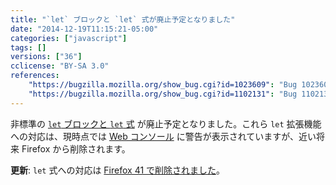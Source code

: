 ```yaml
---
title: "`let` ブロックと `let` 式が廃止予定となりました"
date: "2014-12-19T11:15:21-05:00"
categories: ["javascript"]
tags: []
versions: ["36"]
cclicense: "BY-SA 3.0"
references:
    "https://bugzilla.mozilla.org/show_bug.cgi?id=1023609": "Bug 1023609 – Delete support for let blocks and let expressions for ES6"
    "https://bugzilla.mozilla.org/show_bug.cgi?id=1102131": "Bug 1102131 – Log warnings and collect telemetry for deprecated let blocks and let expressions"
---
```

非標準の [`let` ブロックと `let` 式](https://developer.mozilla.org/ja/docs/Web/JavaScript/Reference/Statements/let#Non-standard_let_extensions) が廃止予定となりました。これら `let` 拡張機能への対応は、現時点では [Web コンソール](https://developer.mozilla.org/ja/docs/Tools/Web_Console) に警告が表示されていますが、近い将来 Firefox から削除されます。

**更新**: `let` 式への対応は [Firefox 41 で削除されました](https://www.fxsitecompat.com/ja/docs/2015/let-expression-support-has-been-dropped/)。
